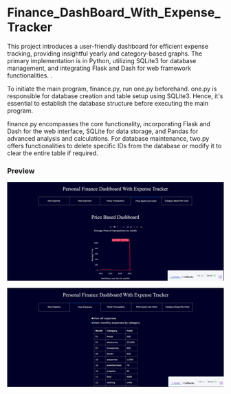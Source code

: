 # Finance_DashBoard_With_Expense_Tracker
This project introduces a user-friendly dashboard for efficient expense tracking, providing insightful yearly and category-based graphs. The primary implementation is in Python, utilizing SQLite3 for database management, and integrating Flask and Dash for web framework functionalities. .

To initiate the main program, finance.py, run one.py beforehand. one.py is responsible for database creation and table setup using SQLite3. Hence, it's essential to establish the database structure before executing the main program.         

finance.py encompasses the core functionality, incorporating Flask and Dash for the web interface, SQLite for data storage, and Pandas for advanced analysis and calculations.
For database maintenance, two.py offers functionalities to delete specific IDs from the database or modify it to clear the entire table if required.

### Preview

![Image1](images/image1)

![Image2](images/image2)



